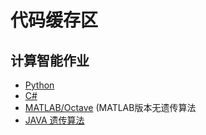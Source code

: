 
# 代码缓存区

## 计算智能作业

- [Python](./Python)
- [C#](./CSharpProj)
- [MATLAB/Octave](./Octave) (MATLAB版本无遗传算法
- [JAVA 遗传算法](https://github.com/thautwarm/My-Blog/blob/master/codewars/binary-genetic-algorithms.java)